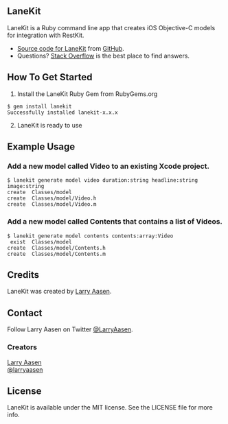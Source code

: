 ## LaneKit

LaneKit is a Ruby command line app that creates iOS Objective-C models for integration with RestKit.

- [Source code for LaneKit](https://github.com/LarryAasen/LaneKit/zipball/master) from [GitHub](http://github.com).
- Questions? [Stack Overflow](http://stackoverflow.com/questions/tagged/lanekit) is the best place to find answers.

## How To Get Started

1. Install the LaneKit Ruby Gem from RubyGems.org

```
$ gem install lanekit
Successfully installed lanekit-x.x.x
```

2. LaneKit is ready to use

## Example Usage

### Add a new model called Video to an existing Xcode project.
```
$ lanekit generate model video duration:string headline:string image:string
create  Classes/model
create  Classes/model/Video.h
create  Classes/model/Video.m
```

### Add a new model called Contents that contains a list of Videos.
```
$ lanekit generate model contents contents:array:Video
 exist  Classes/model
create  Classes/model/Contents.h
create  Classes/model/Contents.m
```

## Credits

LaneKit was created by [Larry Aasen](https://github.com/larryaasen).

## Contact

Follow Larry Aasen on Twitter [@LarryAasen](https://twitter.com/LarryAasen).

### Creators

[Larry Aasen](https://github.com/larryaasen)  
[@larryaasen](https://twitter.com/larryaasen)

## License

LaneKit is available under the MIT license. See the LICENSE file for more info.
